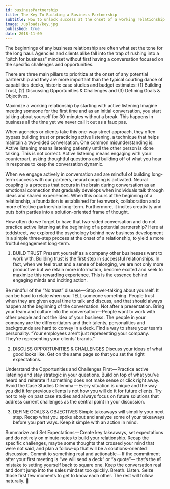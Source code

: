 ```yaml
---
id: businessPartnership
title: The Key To Building a Business Partnership
subtitle: How to unlock success at the onset of a working relationship
image: /uploads/key.jpg
published: true
date: 2018-11-09
---
```


The beginnings of any business relationship are often what set the tone for the long haul. Agencies and clients alike fall into the trap of rushing into a “pitch for business” mindset without first having a conversation focused on the specific challenges and opportunities.

There are three main pillars to prioritize at the onset of any potential partnership and they are more important than the typical courting dance of capabilities decks, historic case studies and budget estimates: (1) Building Trust, (2) Discussing Opportunities & Challenges and (3) Defining Goals & Objectives.

Maximize a working relationship by starting with active listening
Imagine meeting someone for the first time and as an initial conversation, you start talking about yourself for 30-minutes without a break. This happens in business all the time yet we never call it out as a faux pas.

When agencies or clients take this one-way street approach, they often bypass building trust or practicing active listening, a technique that helps maintain a two-sided conversation. One common misunderstanding is: Active listening means listening patiently until the other person is done talking. This is not correct. Active listening means engaging with your counterpart, asking thoughtful questions and building off of what you hear in response to keep the conversation dynamic.

When we engage actively in conversation and are mindful of building long-term success with our partners, neural coupling is activated. Neural coupling is a process that occurs in the brain during conversation as an emotional connection that gradually develops when individuals talk through ideas and shared experiences. When this occurs at the beginning of a relationship, a foundation is established for teamwork, collaboration and a more effective partnership long-term. Furthermore, it incites creativity and puts both parties into a solution-oriented frame of thought.

How often do we forget to have that two-sided conversation and do not practice active listening at the beginning of a potential partnership?
Here at toddstreet, we explored the psychology behind new business development in a simple three-step process at the onset of a relationship, to yield a more fruitful engagement long-term.

1. BUILD TRUST
   Present yourself as a company other businesses want to work with.
   Building trust is the first step in successful relationships. In fact, when we feel trust and a sense of belonging, we are not only more productive but we retain more information, become excited and seek to maximize this rewarding experience. This is the essence behind engaging minds and inciting action.

Be mindful of the “No trust” disease — Stop over-talking about yourself. It can be hard to relate when you TELL someone something. People trust when they are given equal time to talk and discuss, and that should always happen at the beginning of the conversation. Not after a presentation.
Bring your team and culture into the conversation — People want to work with other people and not the idea of your business. The people in your company are the differentiators and their talents, personalities and backgrounds are hard to convey in a deck. Find a way to share your team’s personality.
“Your employees aren’t just representing your company. They’re representing your clients’ brands.”

2. DISCUSS OPPORTUNITIES & CHALLENGES
   Discuss your ideas of what good looks like.
   Get on the same page so that you set the right expectations.

Understand the Opportunities and Challenges First — Practice active listening and stay strategic in your questions. Build on top of what you’ve heard and reiterate if something does not make sense or click right away.
Avoid the Case Studies Dilemma — Every situation is unique and the way you did it for previous clients is not how you will do it for future clients. Try not to rely on past case studies and always focus on future solutions that address current challenges as the central point in your discussion.

3. DEFINE GOALS & OBJECTIVES
   Simple takeaways will simplify your next step.
   Recap what you spoke about and analyze some of your takeaways before you part ways. Keep it simple with an action in mind.

Summarize and Set Expectations — Create key takeaways, set expectations and do not rely on minute notes to build your relationship. Recap the specific challenges, maybe some thoughts that crossed your mind that were not said, and plan a follow-up that will be a solutions-oriented discussion.
Commit to something real and actionable — If the commitment after your first meeting is “we will send a deck” or “a quote”— that’s the #1 mistake to setting yourself back to square one. Keep the conversation real and don’t jump into the sales mindset too quickly.
Breath. Listen. Seize those first few moments to get to know each other. The rest will follow naturally. 🤝

